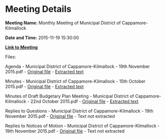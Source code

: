 # Meeting Details

**Meeting Name:** Monthly Meeting of Municipal District of Cappamore-Kilmallock

**Date and Time:** 2015-11-19 15:30:00

**[Link to Meeting](https://www.limerick.ie/council/whats-on/monthly-meeting-municipal-district-cappamore-kilmallock-21)**

Files: 

Agenda - Municipal District of Cappamore-Kilmallock - 19th November 2015.pdf - [Original file](https://www.limerick.ie/sites/default/files/media/documents/2017-06/Agenda%20-%20Municipal%20District%20of%20Cappamore-Kilmallock%20-%2019th%20November%202015.pdf) - [Extracted text](./Agenda%20-%20Municipal%20District%20of%20Cappamore-Kilmallock%20-%2019th%20November%202015.md)

Minutes - Municipal District of Cappamore-Kilmallock - 15th October 2015.pdf - [Original file](https://www.limerick.ie/sites/default/files/media/documents/2017-06/Minutes%20-%20Municipal%20District%20of%20Cappamore-Kilmallock%20-%2015th%20October%202015.pdf) - [Extracted text](./Minutes%20-%20Municipal%20District%20of%20Cappamore-Kilmallock%20-%2015th%20October%202015.md)

Minutes of Draft Budgetary Plan Meeting - Municipal District of Cappamore-Kilmallock - 22nd October 2015.pdf - [Original file](https://www.limerick.ie/sites/default/files/media/documents/2017-06/Minutes%20of%20Draft%20Budgetary%20Plan%20Meeting%20-%20Municipal%20District%20of%20Cappamore-Kilmallock%20-%2022nd%20October.pdf) - [Extracted text](./Minutes%20of%20Draft%20Budgetary%20Plan%20Meeting%20-%20Municipal%20District%20of%20Cappamore-Kilmallock%20-%2022nd%20October%202015.md)

Replies to Questions - Municipal District of Cappamore-Kilmallock - 19th November 2015.pdf - [Original file](https://www.limerick.ie/sites/default/files/media/documents/2017-06/Replies%20to%20Questions%20-%20Municipal%20District%20of%20Cappamore-Kilmallock%20-%2019th%20November%202015.pdf) - Text not extracted

Replies to Notices of Motion - Municipal District of Cappamore-Kilmallock - 19th November 2015.pdf - [Original file](https://www.limerick.ie/sites/default/files/media/documents/2017-06/Replies%20to%20Notices%20of%20Motion%20-%20Municipal%20District%20of%20Cappamore-Kilmallock%20-%2019th%20November%202015.pdf) - Text not extracted

